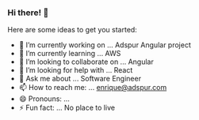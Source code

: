 ### Hi there! 👋

Here are some ideas to get you started:

- 🔭 I’m currently working on ... Adspur Angular project
- 🌱 I’m currently learning ... AWS
- 👯 I’m looking to collaborate on ... Angular 
- 🤔 I’m looking for help with ... React
- 💬 Ask me about ... Software Engineer
- 📫 How to reach me: ... enrique@adspur.com
- 😄 Pronouns: ...
- ⚡ Fun fact: ... No place to live
